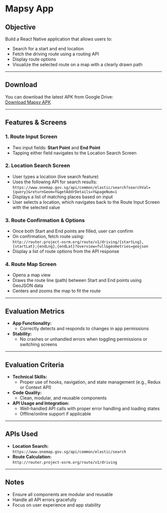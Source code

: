 # Mapsy App

## Objective
Build a React Native application that allows users to:
- Search for a start and end location
- Fetch the driving route using a routing API
- Display route options
- Visualize the selected route on a map with a clearly drawn path

---

## Download

You can download the latest APK from Google Drive:  
[Download Mapsy APK](https://drive.google.com/file/d/1U1688p4_lFhdGYtL21rIZyPvcmvo5kzR/view?usp=sharing)

---

## Features & Screens

### 1. Route Input Screen
- Two input fields: **Start Point** and **End Point**
- Tapping either field navigates to the Location Search Screen

### 2. Location Search Screen
- User types a location (live search feature)
- Uses the following API for search results:  
  `https://www.onemap.gov.sg/api/common/elastic/search?searchVal={query}&returnGeom=Y&getAddrDetails=Y&pageNum=1`
- Displays a list of matching places based on input
- User selects a location, which navigates back to the Route Input Screen with the selected value

### 3. Route Confirmation & Options
- Once both Start and End points are filled, user can confirm
- On confirmation, fetch route using:  
  `http://router.project-osrm.org/route/v1/driving/{startLng},{startLat};{endLng},{endLat}?overview=full&geometries=geojson`
- Display a list of route options from the API response

### 4. Route Map Screen
- Opens a map view
- Draws the route line (path) between Start and End points using GeoJSON data
- Centers and zooms the map to fit the route

---

## Evaluation Metrics

- **App Functionality:**  
  - Correctly detects and responds to changes in app permissions
- **Stability:**  
  - No crashes or unhandled errors when toggling permissions or switching screens

---

## Evaluation Criteria

- **Technical Skills:**  
  - Proper use of hooks, navigation, and state management (e.g., Redux or Context API)
- **Code Quality:**  
  - Clean, modular, and reusable components
- **API Usage and Integration:**  
  - Well-handled API calls with proper error handling and loading states
  - Offline/online support if applicable

---

## APIs Used

- **Location Search:**  
  `https://www.onemap.gov.sg/api/common/elastic/search`
- **Route Calculation:**  
  `http://router.project-osrm.org/route/v1/driving`

---

## Notes

- Ensure all components are modular and reusable
- Handle all API errors gracefully
- Focus on user experience and app stability